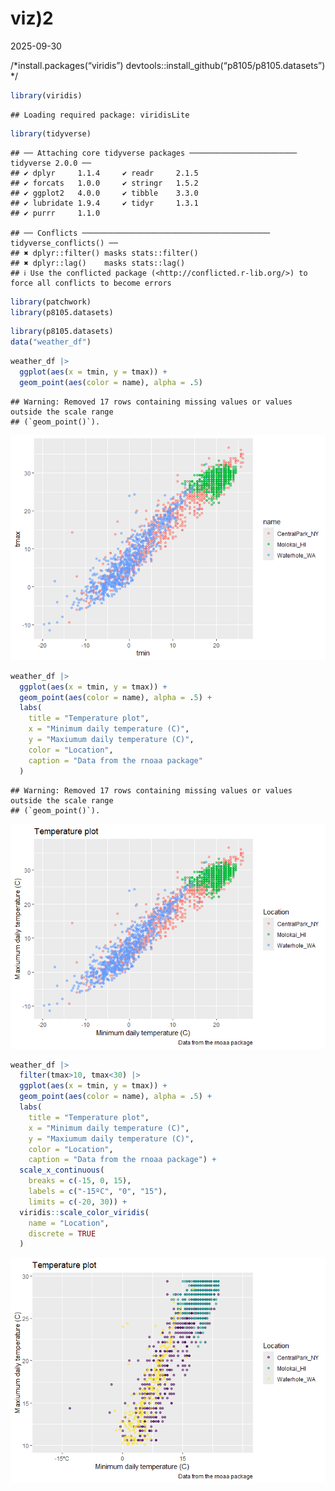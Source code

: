 viz)2
================
2025-09-30

/*install.packages(“viridis”)
devtools::install_github(“p8105/p8105.datasets”) */

``` r
library(viridis)
```

    ## Loading required package: viridisLite

``` r
library(tidyverse)
```

    ## ── Attaching core tidyverse packages ──────────────────────── tidyverse 2.0.0 ──
    ## ✔ dplyr     1.1.4     ✔ readr     2.1.5
    ## ✔ forcats   1.0.0     ✔ stringr   1.5.2
    ## ✔ ggplot2   4.0.0     ✔ tibble    3.3.0
    ## ✔ lubridate 1.9.4     ✔ tidyr     1.3.1
    ## ✔ purrr     1.1.0

    ## ── Conflicts ────────────────────────────────────────── tidyverse_conflicts() ──
    ## ✖ dplyr::filter() masks stats::filter()
    ## ✖ dplyr::lag()    masks stats::lag()
    ## ℹ Use the conflicted package (<http://conflicted.r-lib.org/>) to force all conflicts to become errors

``` r
library(patchwork)
library(p8105.datasets)
```

``` r
library(p8105.datasets)
data("weather_df")
```

``` r
weather_df |> 
  ggplot(aes(x = tmin, y = tmax)) + 
  geom_point(aes(color = name), alpha = .5)
```

    ## Warning: Removed 17 rows containing missing values or values outside the scale range
    ## (`geom_point()`).

![](viz_2_files/figure-gfm/unnamed-chunk-3-1.png)<!-- -->

``` r
weather_df |> 
  ggplot(aes(x = tmin, y = tmax)) + 
  geom_point(aes(color = name), alpha = .5) + 
  labs(
    title = "Temperature plot",
    x = "Minimum daily temperature (C)",
    y = "Maxiumum daily temperature (C)",
    color = "Location",
    caption = "Data from the rnoaa package"
  )
```

    ## Warning: Removed 17 rows containing missing values or values outside the scale range
    ## (`geom_point()`).

![](viz_2_files/figure-gfm/unnamed-chunk-4-1.png)<!-- -->

``` r
weather_df |> 
  filter(tmax>10, tmax<30) |> 
  ggplot(aes(x = tmin, y = tmax)) + 
  geom_point(aes(color = name), alpha = .5) + 
  labs(
    title = "Temperature plot",
    x = "Minimum daily temperature (C)",
    y = "Maxiumum daily temperature (C)",
    color = "Location",
    caption = "Data from the rnoaa package") + 
  scale_x_continuous(
    breaks = c(-15, 0, 15), 
    labels = c("-15ºC", "0", "15"),
    limits = c(-20, 30)) + 
  viridis::scale_color_viridis(
    name = "Location", 
    discrete = TRUE
  )
```

![](viz_2_files/figure-gfm/unnamed-chunk-5-1.png)<!-- -->
